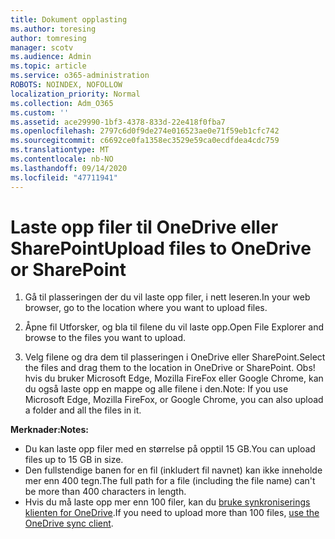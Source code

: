 ```yaml
---
title: Dokument opplasting
ms.author: toresing
author: tomresing
manager: scotv
ms.audience: Admin
ms.topic: article
ms.service: o365-administration
ROBOTS: NOINDEX, NOFOLLOW
localization_priority: Normal
ms.collection: Adm_O365
ms.custom: ''
ms.assetid: ace29990-1bf3-4378-833d-22e418f0fba7
ms.openlocfilehash: 2797c6d0f9de274e016523ae0e71f59eb1cfc742
ms.sourcegitcommit: c6692ce0fa1358ec3529e59ca0ecdfdea4cdc759
ms.translationtype: MT
ms.contentlocale: nb-NO
ms.lasthandoff: 09/14/2020
ms.locfileid: "47711941"
---
```

# <a name="upload-files-to-onedrive-or-sharepoint"></a><span data-ttu-id="0074b-102">Laste opp filer til OneDrive eller SharePoint</span><span class="sxs-lookup"><span data-stu-id="0074b-102">Upload files to OneDrive or SharePoint</span></span>

1. <span data-ttu-id="0074b-103">Gå til plasseringen der du vil laste opp filer, i nett leseren.</span><span class="sxs-lookup"><span data-stu-id="0074b-103">In your web browser, go to the location where you want to upload files.</span></span>
    
2. <span data-ttu-id="0074b-104">Åpne fil Utforsker, og bla til filene du vil laste opp.</span><span class="sxs-lookup"><span data-stu-id="0074b-104">Open File Explorer and browse to the files you want to upload.</span></span>
    
3. <span data-ttu-id="0074b-105">Velg filene og dra dem til plasseringen i OneDrive eller SharePoint.</span><span class="sxs-lookup"><span data-stu-id="0074b-105">Select the files and drag them to the location in OneDrive or SharePoint.</span></span> <span data-ttu-id="0074b-106">Obs! hvis du bruker Microsoft Edge, Mozilla FireFox eller Google Chrome, kan du også laste opp en mappe og alle filene i den.</span><span class="sxs-lookup"><span data-stu-id="0074b-106">Note: If you use Microsoft Edge, Mozilla FireFox, or Google Chrome, you can also upload a folder and all the files in it.</span></span>
    
<span data-ttu-id="0074b-107">**Merknader:**</span><span class="sxs-lookup"><span data-stu-id="0074b-107">**Notes:**</span></span>

- <span data-ttu-id="0074b-108">Du kan laste opp filer med en størrelse på opptil 15 GB.</span><span class="sxs-lookup"><span data-stu-id="0074b-108">You can upload files up to 15 GB in size.</span></span> 
- <span data-ttu-id="0074b-109">Den fullstendige banen for en fil (inkludert fil navnet) kan ikke inneholde mer enn 400 tegn.</span><span class="sxs-lookup"><span data-stu-id="0074b-109">The full path for a file (including the file name) can't be more than 400 characters in length.</span></span> 
- <span data-ttu-id="0074b-110">Hvis du må laste opp mer enn 100 filer, kan du [bruke synkroniserings klienten for OneDrive](https://go.microsoft.com/fwlink/?linkid=866427).</span><span class="sxs-lookup"><span data-stu-id="0074b-110">If you need to upload more than 100 files, [use the OneDrive sync client](https://go.microsoft.com/fwlink/?linkid=866427).</span></span> 
  

